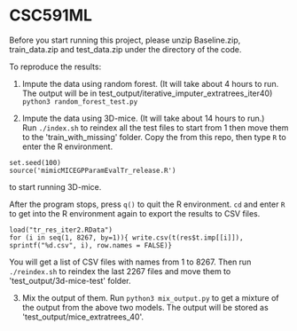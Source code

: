 # CSC591ML

Before you start running this project, please unzip Baseline.zip, train_data.zip and test_data.zip under the directory of the code. 

To reproduce the results:  
1. Impute the data using random forest. (It will take about 4 hours to run. The output will be in test_output/iterative_imputer_extratrees_iter40)
```python3 random_forest_test.py```

2. Impute the data using 3D-mice. (It will take about 14 hours to run.)  
Run ```./index.sh``` to reindex all the test files to start from 1 then move them to the 'train_with_missing' folder.
Copy the from this repo, then type ```R``` to enter the R environment. 
```
set.seed(100)
source('mimicMICEGPParamEvalTr_release.R')
``` 
to start running 3D-mice. 

After the program stops, press ```q()``` to quit the R environment. 
```cd``` and enter ```R``` to get into the R environment again to export the results to CSV files.
```
load("tr_res_iter2.RData")
for (i in seq(1, 8267, by=1)){ write.csv(t(res$t.imp[[i]]), sprintf("%d.csv", i), row.names = FALSE)}
```
You will get a list of CSV files with names from 1 to 8267. Then run ```./reindex.sh``` to reindex the last 2267 files and move them to 
'test_output/3d-mice-test' folder. 

3. Mix the output of them.
Run ```python3 mix_output.py``` to get a mixture of the output from the above two models. The output will be stored as 'test_output/mice_extratrees_40'.
